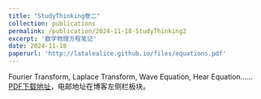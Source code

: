 ```yaml
---
title: "StudyThinking卷二"
collection: publications
permalink: /publication/2024-11-18-StudyThinking2
excerpt: '数学物理方程笔记'
date: 2024-11-18
paperurl: 'http://latalealice.github.io/files/equations.pdf'
---
```


Fourier Transform, Laplace Transform, Wave Equation, Hear Equation……
[PDF下载地址](http://latalealice.github.io/files/equations.pdf)，电邮地址在博客左侧栏板块。
